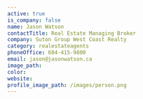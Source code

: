 ```yaml
---
active: true
is_company: false
name: Jason Watson
contactTitle: Real Estate Managing Broker
company: Suton Group West Coast Realty
category: realestateagents
phoneOffice: 604-415-9800
email: jason@jasonwatson.ca
image_path:
color:
website:
profile_image_path: /images/person.png
---
```



